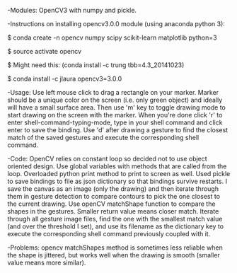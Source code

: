 -Modules: OpenCV3 with numpy and pickle.

-Instructions on installing opencv3.0.0 module (using anaconda python 3):

$ conda create -n opencv numpy scipy scikit-learn matplotlib python=3

$ source activate opencv

$ Might need this: (conda install -c trung tbb=4.3_20141023)

$ conda install -c jlaura opencv3=3.0.0

-Usage: Use left mouse click to drag a rectangle on your marker. Marker should be a unique color on the screen (i.e. only green object) and ideally will have a small surface area. Then use 'm' key to toggle drawing mode to start drawing on the screen with the marker. When you're done click 'r' to enter shell-command-typing-mode, type in your shell command and click enter to save the binding. Use 'd' after drawing a gesture to find the closest match of the saved gestures and execute the corresponding shell command.

-Code: OpenCV relies on constant loop so decided not to use object oriented design. Use global variables with methods that are called from the loop. Overloaded python print method to print to screen as well. Used pickle to save bindings to file as json dictionary so that bindings survive restarts. I save the canvas as an image (only the drawing) and then iterate through them in gesture detection to compare contours to pick the one closest to the current drawing. Use openCV matchShape function to compare the shapes in the gestures. Smaller return value means closer match. Iterate through all gesture image files, find the one with the smallest match value (and over the threshold I set), and use its filename as the dictionary key to execute the corresponding shell command previously coupled with it.

-Problems: opencv matchShapes method is sometimes less reliable when the shape is jittered, but works well when the drawing is smooth (smaller value means more similar).
